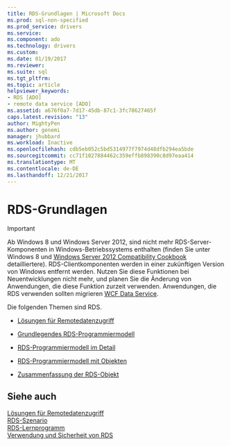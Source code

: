 ```yaml
---
title: RDS-Grundlagen | Microsoft Docs
ms.prod: sql-non-specified
ms.prod_service: drivers
ms.service: 
ms.component: ado
ms.technology: drivers
ms.custom: 
ms.date: 01/19/2017
ms.reviewer: 
ms.suite: sql
ms.tgt_pltfrm: 
ms.topic: article
helpviewer_keywords:
- RDS [ADO]
- remote data service [ADO]
ms.assetid: a676f0a7-7d17-45db-87c1-3fc78627465f
caps.latest.revision: "13"
author: MightyPen
ms.author: genemi
manager: jhubbard
ms.workload: Inactive
ms.openlocfilehash: cdb5eb052c5bd5314977f7974d48dfb294ea5bde
ms.sourcegitcommit: cc71f1027884462c359effb898390c8d97eaa414
ms.translationtype: MT
ms.contentlocale: de-DE
ms.lasthandoff: 12/21/2017
---
```

# <a name="rds-fundamentals"></a>RDS-Grundlagen
> [!IMPORTANT]
>  Ab Windows 8 und Windows Server 2012, sind nicht mehr RDS-Server-Komponenten in Windows-Betriebssystems enthalten (finden Sie unter Windows 8 und [Windows Server 2012 Compatibility Cookbook](https://www.microsoft.com/en-us/download/details.aspx?id=27416) detailliertere). RDS-Clientkomponenten werden in einer zukünftigen Version von Windows entfernt werden. Nutzen Sie diese Funktionen bei Neuentwicklungen nicht mehr, und planen Sie die Änderung von Anwendungen, die diese Funktion zurzeit verwenden. Anwendungen, die RDS verwenden sollten migrieren [WCF Data Service](http://go.microsoft.com/fwlink/?LinkId=199565).  
  
 Die folgenden Themen sind RDS.  
  
-   [Lösungen für Remotedatenzugriff](../../../ado/guide/remote-data-service/solutions-for-remote-data-access.md)  
  
-   [Grundlegendes RDS-Programmiermodell](../../../ado/guide/remote-data-service/basic-rds-programming-model.md)  
  
-   [RDS-Programmiermodell im Detail](../../../ado/guide/remote-data-service/rds-programming-model-in-detail.md)  
  
-   [RDS-Programmiermodell mit Objekten](../../../ado/guide/remote-data-service/rds-programming-model-with-objects.md)  
  
-   [Zusammenfassung der RDS-Objekt](../../../ado/guide/remote-data-service/rds-object-model-summary.md)  
  
## <a name="see-also"></a>Siehe auch  
 [Lösungen für Remotedatenzugriff](../../../ado/guide/remote-data-service/solutions-for-remote-data-access.md)   
 [RDS-Szenario](../../../ado/guide/remote-data-service/rds-scenario.md)   
 [RDS-Lernprogramm](../../../ado/guide/remote-data-service/rds-tutorial.md)   
 [Verwendung und Sicherheit von RDS](../../../ado/guide/remote-data-service/rds-usage-and-security.md)



